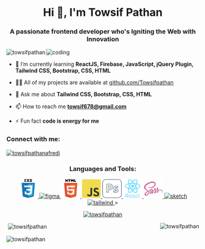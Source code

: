 <h1 align="center">Hi 👋, I'm Towsif Pathan</h1>
<h3 align="center" margin-bottom="50px !important">A passionate frontend developer who's Igniting the Web with Innovation</h3>

<img align="right" alt="coding" width="400" src="https://camo.githubusercontent.com/19db51af5f90f1b152bc0b9078f5fe97053955be5074f03f17019c70345bdcdb/68747470733a2f2f6d69726f2e6d656469756d2e636f6d2f6d61782f313336302f302a37513379765349765f7430696f4a2d5a2e676966"/>

<p align="left"> <img src="https://komarev.com/ghpvc/?username=towsifpathan&label=Profile%20views&color=0e75b6&style=flat" alt="towsifpathan" /> </p>



- 🌱 I’m currently learning **ReactJS, Firebase, JavaScript, jQuery Plugin, Tailwind CSS, Bootstrap, CSS, HTML**

- 👨‍💻 All of my projects are available at [github.com/Towsifpathan](github.com/Towsifpathan)

- 💬 Ask me about **Tailwind CSS, Bootstrap, CSS, HTML**

- 📫 How to reach me **towsif678@gmail.com**

- ⚡ Fun fact **code is energy for me**

<h3 align="left">Connect with me:</h3>
<p align="left">
<a href="https://fb.com/towsifpathanafredi" target="blank"><img align="center" src="https://raw.githubusercontent.com/rahuldkjain/github-profile-readme-generator/master/src/images/icons/Social/facebook.svg" alt="towsifpathanafredi" height="30" width="50" /></a>
</p>

<h3 align="center">Languages and Tools:</h3>
<p align="center"  > <a href="https://www.w3schools.com/css/" target="_blank" rel="noreferrer"> <img src="https://raw.githubusercontent.com/devicons/devicon/master/icons/css3/css3-original-wordmark.svg" alt="css3" width="50" height="50"/> </a> <a href="https://www.figma.com/" target="_blank" rel="noreferrer"> <img src="https://www.vectorlogo.zone/logos/figma/figma-icon.svg" alt="figma" width="50" height="50"/> </a> <a href="https://www.w3.org/html/" target="_blank" rel="noreferrer"> <img src="https://raw.githubusercontent.com/devicons/devicon/master/icons/html5/html5-original-wordmark.svg" alt="html5" width="50" height="50"/> </a> <a href="https://developer.mozilla.org/en-US/docs/Web/JavaScript" target="_blank" rel="noreferrer"> <img src="https://raw.githubusercontent.com/devicons/devicon/master/icons/javascript/javascript-original.svg" alt="javascript" width="50" height="50"/> </a> <a href="https://www.photoshop.com/en" target="_blank" rel="noreferrer"> <img src="https://raw.githubusercontent.com/devicons/devicon/master/icons/photoshop/photoshop-line.svg" alt="photoshop" width="50" height="50"/> </a> <a href="https://reactjs.org/" target="_blank" rel="noreferrer"> <img src="https://raw.githubusercontent.com/devicons/devicon/master/icons/react/react-original-wordmark.svg" alt="react" width="50" height="50"/> </a> <a href="https://sass-lang.com" target="_blank" rel="noreferrer"> <img src="https://raw.githubusercontent.com/devicons/devicon/master/icons/sass/sass-original.svg" alt="sass" width="50" height="50"/> </a> <a href="https://www.sketch.com/" target="_blank" rel="noreferrer"> <img src="https://www.vectorlogo.zone/logos/sketchapp/sketchapp-icon.svg" alt="sketch" width="50" height="50"/> </a> <a href="https://tailwindcss.com/" target="_blank" rel="noreferrer"> <img src="https://www.vectorlogo.zone/logos/tailwind0css/tailwindcss-icon.svg" alt="tailwind" width="50" height="50"/> </a> > </p>
<p align="center"> <a href="https://github.com/ryo-ma/github-profile-trophy"><img src="https://github-profile-trophy.vercel.app/?username=towsifpathan" alt="towsifpathan" /></a> </p>
<p><img align="right" src="https://github-readme-streak-stats.herokuapp.com/?user=towsifpathan&" alt="towsifpathan" /></p>



<p>&nbsp;<img align="center" src="https://github-readme-stats.vercel.app/api?username=towsifpathan&show_icons=true&locale=en" alt="towsifpathan" /></p>
<p><img align="center" src="https://github-readme-stats.vercel.app/api/top-langs?username=towsifpathan&show_icons=true&locale=en&layout=compact" alt="towsifpathan" /></p>


